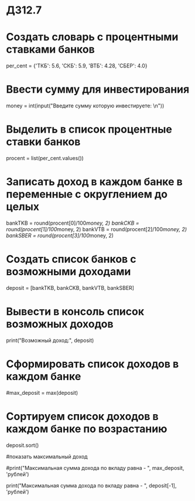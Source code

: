 
# ДЗ12.7
# Создать словарь с процентными ставками банков
per_cent = {'ТКБ': 5.6, 'СКБ': 5.9, 'ВТБ': 4.28, 'СБЕР': 4.0}
# Ввести сумму для инвестирования
money = int(input("Введите сумму которую инвестируете: \n"))
# Выделить в список процентные ставки банков
procent = list(per_cent.values())
# Записать доход в каждом банке в переменные с округлением до целых
bankTKB = round(procent[0]/100*money, 2)
bankCKB = round(procent[1]/100*money, 2)
bankVTB = round(procent[2]/100*money, 2)
bankSBER = round(procent[3]/100*money, 2)
# Создать список банков с возможными доходами
deposit = [bankTKB, bankCKB, bankVTB, bankSBER]
# Вывести в консоль список возможных доходов
print("Возможный доход:", deposit)

# Сформировать список доходов в каждом банке
#max_deposit = max(deposit)

# Сортируем список доходов в каждом банке по возрастанию
deposit.sort()

#показать максимальный доход

#print("Максимальная сумма дохода по вкладу равна - ", max_deposit, 'рублей')

print("Максимальная сумма дохода по вкладу равна - ", deposit[-1], 'рублей')
